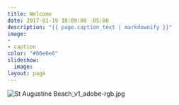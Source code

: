 ```yaml
---
title: Welcome
date: 2017-01-19 18:09:00 -05:00
description: "{{ page.caption_text | markdownify }}"
image:
- 
- caption
color: "#00e6e6"
slideshow:
  image: 
layout: page
---
```


![St Augustine Beach_v1_adobe-rgb.jpg](/uploads/St%20Augustine%20Beach_v1_adobe-rgb.jpg)